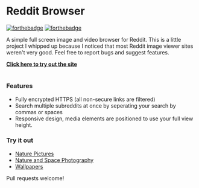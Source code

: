 # Reddit Browser

[![forthebadge](https://forthebadge.com/images/badges/built-with-love.svg)](https://forthebadge.com) [![forthebadge](https://forthebadge.com/images/badges/does-not-contain-treenuts.svg)](https://forthebadge.com)

A simple full screen image and video browser for Reddit. This is a little project I whipped up because I noticed that most Reddit image viewer sites weren't very good. Feel free to report bugs and suggest features.

[**Click here to try out the site**](https://redditbrowser.surge.sh)

#

### Features
- Fully encrypted HTTPS (all non-secure links are filtered)
- Search multiple subreddits at once by seperating your search by commas or spaces
- Responsive design, media elements are positioned to use your full view height.

### Try it out
- [Nature Pictures](https://redditbrowser.surge.sh/?r=natureporn)
- [Nature and Space Photography](https://redditbrowser.surge.sh/?r=earthporn,spaceporn)
- [Wallpapers](https://redditbrowser.surge.sh/?r=wallpapers)

Pull requests welcome!
